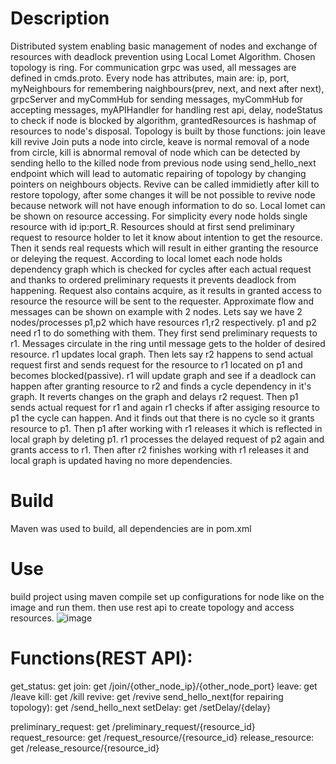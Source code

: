 # Description
Distributed system enabling basic management of nodes and exchange of resources with deadlock prevention using Local Lomet Algorithm.
Chosen topology is ring. For communication grpc was used, all messages are defined in cmds.proto.
Every node has attributes, main are: ip, port, myNeighbours for remembering naighbours(prev, next, and next after next), grpcServer and myCommHub for sending messages, myCommHub for accepting messages, myAPIHandler for handling rest api, delay, nodeStatus to check if node is blocked by
algorithm, grantedResources is hashmap of resources to node's disposal.
Topology is built by those functions:
join
leave
kill
revive
Join puts a node into circle, keave is normal removal of a node from circle, kill is abnormal removal of node which can be detected by sending hello to the killed node from previous node using send_hello_next
endpoint which will lead to automatic repairing of topology by changing pointers on neighbours objects. Revive can be called immidietly after kill to restore topology, after some changes it will be not possible
to revive node because network will not have enough information to do so.
Local lomet can be shown on resource accessing. For simplicity every node holds single resource with id ip:port_R. Resources should at first send preliminary request to resource holder to let it know about intention
to get the resource. Then it sends real requests which will result in either granting the resource or deleying the request. According to local lomet each node holds dependency graph which is checked for
cycles after each actual request and thanks to ordered preliminary requests it prevents deadlock from happening. Request also contains acquire, as it results in granted access to resource the resource will be sent
to the requester.
Approximate flow and messages can be shown on example with 2 nodes. Lets say we have 2 nodes/processes p1,p2 which have resources r1,r2 respectively. p1 and p2 need r1 to do something with them.
They first send preliminary requests to r1. Messages circulate in the ring until message gets to the holder of desired resource. r1 updates local graph.
Then lets say r2 happens to send actual request first and sends request for the resource to r1 located on p1 and becomes blocked(passive).
r1 will update graph and see if a deadlock can happen after granting resource to r2 and finds a cycle dependency in it's graph. It reverts changes on the graph and delays r2 request.
Then p1 sends actual request for r1 and again r1 checks if after assiging resource to p1 the cycle can happen. And it finds out that there is no cycle so it grants resource to p1. Then p1 after working with r1
releases it which is reflected in local graph by deleting p1. r1 processes the delayed request of p2 again and grants access to r1. Then after r2 finishes working with r1 releases it and local graph is updated
having no more dependencies.

# Build
Maven was used to build, all dependencies are in pom.xml

# Use
build project using maven compile
set up configurations for node like on the image and run them. then use rest api to create topology and access resources.
![image](https://github.com/user-attachments/assets/31200cad-1852-4318-afca-df46abbe6d9f)


# Functions(REST API):
get_status: get
join: get /join/{other_node_ip}/{other_node_port}
leave: get /leave
kill: get /kill
revive: get /revive
send_hello_next(for repairing topology): get /send_hello_next
setDelay: get /setDelay/{delay}

preliminary_request: get /preliminary_request/{resource_id}
request_resource: get /request_resource/{resource_id}
release_resource: get /release_resource/{resource_id}
